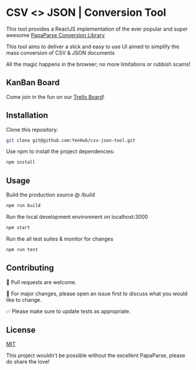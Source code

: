 # CSV <> JSON | Conversion Tool

This tool provides a ReactJS implementation of the ever popular and super awesome [PapaParse Conversion Library](https://github.com/mholt/PapaParse)

This tool aims to deliver a slick and easy to use UI aimed to simplify the mass conversion of CSV & JSON documents

All the magic happens in the browser; no more limitations or rubbish scams!

## KanBan Board

Come join in the fun on our [Trello Board](https://trello.com/b/VP81gWpn/csv-json-tool)!

## Installation

Clone this repository:

```bash
git clone git@github.com:YenHub/csv-json-tool.git
```

Use npm to install the project dependencies:

```bash
npm install
```

## Usage

Build the production source @ /build

```bash
npm run build
```

Run the local development environment on localhost:3000

```bash
npm start
```

Run the all test suites & monitor for changes

```bash
npm run test
```

## Contributing

🚀 Pull requests are welcome.

🔨 For major changes, please open an issue first to discuss what you would like to change.

✅ Please make sure to update tests as appropriate.

## License
[MIT](https://choosealicense.com/licenses/mit/)

This project wouldn't be possible without the excellent PapaParse, please do share the love!
